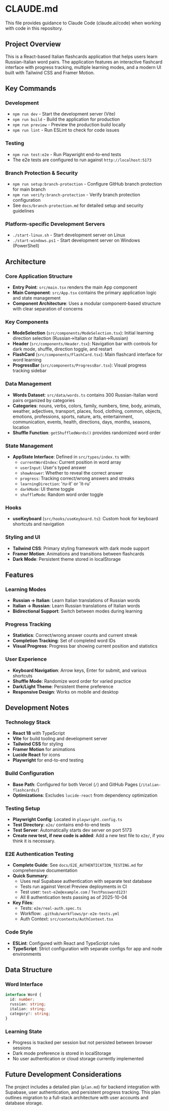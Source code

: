 # CLAUDE.md

This file provides guidance to Claude Code (claude.ai/code) when working with code in this repository.

## Project Overview

This is a React-based Italian flashcards application that helps users learn Russian-Italian word pairs. The application features an interactive flashcard interface with progress tracking, multiple learning modes, and a modern UI built with Tailwind CSS and Framer Motion.

## Key Commands

### Development
- `npm run dev` - Start the development server (Vite)
- `npm run build` - Build the application for production
- `npm run preview` - Preview the production build locally
- `npm run lint` - Run ESLint to check for code issues

### Testing
- `npm run test:e2e` - Run Playwright end-to-end tests
- The e2e tests are configured to run against `http://localhost:5173`

### Branch Protection & Security
- `npm run setup:branch-protection` - Configure GitHub branch protection for main branch
- `npm run verify:branch-protection` - Verify branch protection configuration
- See `docs/branch-protection.md` for detailed setup and security guidelines

### Platform-specific Development Servers
- `./start-linux.sh` - Start development server on Linux
- `./start-windows.ps1` - Start development server on Windows (PowerShell)

## Architecture

### Core Application Structure
- **Entry Point**: `src/main.tsx` renders the main App component
- **Main Component**: `src/App.tsx` contains the primary application logic and state management
- **Component Architecture**: Uses a modular component-based structure with clear separation of concerns

### Key Components
- **ModeSelection** (`src/components/ModeSelection.tsx`): Initial learning direction selection (Russian→Italian or Italian→Russian)
- **Header** (`src/components/Header.tsx`): Navigation bar with controls for dark mode, shuffle, direction toggle, and restart
- **FlashCard** (`src/components/FlashCard.tsx`): Main flashcard interface for word learning
- **ProgressBar** (`src/components/ProgressBar.tsx`): Visual progress tracking sidebar

### Data Management
- **Words Dataset**: `src/data/words.ts` contains 300 Russian-Italian word pairs organized by categories
- **Categories**: nouns, verbs, colors, family, numbers, time, body, animals, weather, adjectives, transport, places, food, clothing, common, objects, emotions, professions, sports, nature, arts, entertainment, communication, events, health, directions, days, months, seasons, location
- **Shuffle Function**: `getShuffledWords()` provides randomized word order

### State Management
- **AppState Interface**: Defined in `src/types/index.ts` with:
  - `currentWordIndex`: Current position in word array
  - `userInput`: User's typed answer
  - `showAnswer`: Whether to reveal the correct answer
  - `progress`: Tracking correct/wrong answers and streaks
  - `learningDirection`: 'ru-it' or 'it-ru'
  - `darkMode`: UI theme toggle
  - `shuffleMode`: Random word order toggle

### Hooks
- **useKeyboard** (`src/hooks/useKeyboard.ts`): Custom hook for keyboard shortcuts and navigation

### Styling and UI
- **Tailwind CSS**: Primary styling framework with dark mode support
- **Framer Motion**: Animations and transitions between flashcards
- **Dark Mode**: Persistent theme stored in localStorage

## Features

### Learning Modes
- **Russian → Italian**: Learn Italian translations of Russian words
- **Italian → Russian**: Learn Russian translations of Italian words
- **Bidirectional Support**: Switch between modes during learning

### Progress Tracking
- **Statistics**: Correct/wrong answer counts and current streak
- **Completion Tracking**: Set of completed word IDs
- **Visual Progress**: Progress bar showing current position and statistics

### User Experience
- **Keyboard Navigation**: Arrow keys, Enter for submit, and various shortcuts
- **Shuffle Mode**: Randomize word order for varied practice
- **Dark/Light Theme**: Persistent theme preference
- **Responsive Design**: Works on mobile and desktop

## Development Notes

### Technology Stack
- **React 18** with TypeScript
- **Vite** for build tooling and development server
- **Tailwind CSS** for styling
- **Framer Motion** for animations
- **Lucide React** for icons
- **Playwright** for end-to-end testing

### Build Configuration
- **Base Path**: Configured for both Vercel (`/`) and GitHub Pages (`/italian-flashcards/`)
- **Optimizations**: Excludes `lucide-react` from dependency optimization

### Testing Setup
- **Playwright Config**: Located in `playwright.config.ts`
- **Test Directory**: `e2e/` contains end-to-end tests
- **Test Server**: Automatically starts dev server on port 5173
- **Create new test, if new code is added**: Add a new test file to `e2e/`, if you think it is necessary.

### E2E Authentication Testing
- **Complete Guide**: See `docs/E2E_AUTHENTICATION_TESTING.md` for comprehensive documentation
- **Quick Summary**:
  - Uses real Supabase authentication with separate test database
  - Tests run against Vercel Preview deployments in CI
  - Test user: `test-e2e@example.com` / `TestPassword123!`
  - All 8 authentication tests passing as of 2025-10-04
- **Key Files**:
  - Tests: `e2e/real-auth.spec.ts`
  - Workflow: `.github/workflows/pr-e2e-tests.yml`
  - Auth Context: `src/contexts/AuthContext.tsx`

### Code Style
- **ESLint**: Configured with React and TypeScript rules
- **TypeScript**: Strict configuration with separate configs for app and node environments

## Data Structure

### Word Interface
```typescript
interface Word {
  id: number;
  russian: string;
  italian: string;
  category?: string;
}
```

### Learning State
- Progress is tracked per session but not persisted between browser sessions
- Dark mode preference is stored in localStorage
- No user authentication or cloud storage currently implemented

## Future Development Considerations

The project includes a detailed plan (`plan.md`) for backend integration with Supabase, user authentication, and persistent progress tracking. This plan outlines migration to a full-stack architecture with user accounts and database storage.
